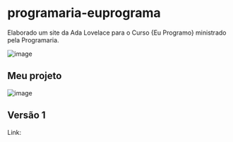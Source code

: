 # programaria-euprograma
Elaborado um site da Ada Lovelace para o Curso {Eu Programo} ministrado pela Programaria.


![image](https://user-images.githubusercontent.com/60848932/95010764-59ba1280-0602-11eb-8508-fb31698e77ca.png)


## Meu projeto
![image](https://user-images.githubusercontent.com/60848932/95010818-cc2af280-0602-11eb-8da2-dbc628f43c89.png)

## Versão 1
Link: <a href="ada-euprogramo.netlify.app" target="_blank">
